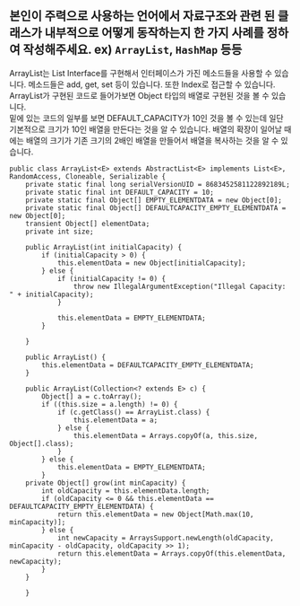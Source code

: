 ## 본인이 주력으로 사용하는 언어에서 자료구조와 관련 된 클래스가 내부적으로 어떻게 동작하는지 한 가지 사례를 정하여 작성해주세요. ex) `ArrayList`, `HashMap` 등등

ArrayList는 List Interface를 구현해서 인터페이스가 가진 메소드들을 사용할 수 있습니다. 메소드들은 add, get, set 등이 있습니다.
또한 Index로 접근할 수 있습니다. ArrayList가 구현된 코드로 들어가보면 Object 타입의 배열로 구현된 것을 볼 수 있습니다.  
밑에 있는 코드의 일부를 보면 DEFAULT_CAPACITY가 10인 것을 볼 수 있는데 일단 기본적으로 크기가 10인 배열을 만든다는 것을 알 수 있습니다. 배열의 확장이 일어날 때에는 배열의 크기가 기존 크기의 2배인 배열을 만들어서 배열을 복사하는 것을 알 수 있습니다.   

```
public class ArrayList<E> extends AbstractList<E> implements List<E>, RandomAccess, Cloneable, Serializable {
    private static final long serialVersionUID = 8683452581122892189L;
    private static final int DEFAULT_CAPACITY = 10;
    private static final Object[] EMPTY_ELEMENTDATA = new Object[0];
    private static final Object[] DEFAULTCAPACITY_EMPTY_ELEMENTDATA = new Object[0];
    transient Object[] elementData;
    private int size;

    public ArrayList(int initialCapacity) {
        if (initialCapacity > 0) {
            this.elementData = new Object[initialCapacity];
        } else {
            if (initialCapacity != 0) {
                throw new IllegalArgumentException("Illegal Capacity: " + initialCapacity);
            }

            this.elementData = EMPTY_ELEMENTDATA;
        }

    }

    public ArrayList() {
        this.elementData = DEFAULTCAPACITY_EMPTY_ELEMENTDATA;
    }

    public ArrayList(Collection<? extends E> c) {
        Object[] a = c.toArray();
        if ((this.size = a.length) != 0) {
            if (c.getClass() == ArrayList.class) {
                this.elementData = a;
            } else {
                this.elementData = Arrays.copyOf(a, this.size, Object[].class);
            }
        } else {
            this.elementData = EMPTY_ELEMENTDATA;
        }
    private Object[] grow(int minCapacity) {
        int oldCapacity = this.elementData.length;
        if (oldCapacity <= 0 && this.elementData == DEFAULTCAPACITY_EMPTY_ELEMENTDATA) {
            return this.elementData = new Object[Math.max(10, minCapacity)];
        } else {
            int newCapacity = ArraysSupport.newLength(oldCapacity, minCapacity - oldCapacity, oldCapacity >> 1);
            return this.elementData = Arrays.copyOf(this.elementData, newCapacity);
        }
    }

    }
```